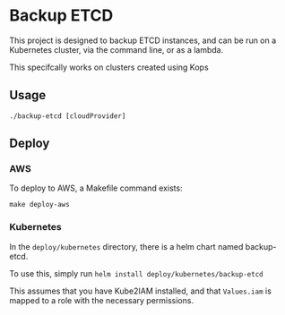 # Backup ETCD
This project is designed to backup ETCD instances, and can be run on a Kubernetes cluster, via the command line, or as a lambda.

This specifcally works on clusters created using Kops
## Usage

`./backup-etcd [cloudProvider]`

## Deploy

### AWS
To deploy to AWS, a Makefile command exists:

`make deploy-aws`

### Kubernetes


In the `deploy/kubernetes` directory, there is a helm chart named backup-etcd.

To use this, simply run `helm install deploy/kubernetes/backup-etcd`

This assumes that you have Kube2IAM installed, and that `Values.iam` is mapped to a role with the necessary permissions. 
